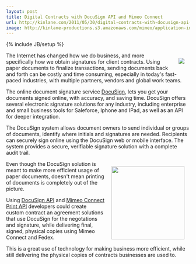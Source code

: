 ```yaml
---
layout: post
title: Digital Contracts with DocuSign API and Mimeo Connect
url: http://kinlane.com/2011/05/30/digital-contracts-with-docusign-api-and-mimeo-connect/
image: http://kinlane-productions.s3.amazonaws.com/mimeo/application-images/docusign.gif
---
```

{% include JB/setup %}
<p>
     <a title="DocuSign" href="http://www.docusign.com/"><img style="padding: 15px;" src="http://kinlane-productions.s3.amazonaws.com/mimeo/application-images/docusign.gif"  align="right" /></a>The Internet has changed how we do business, and more specifically how we obtain signatures for client contracts. Using paper documents to finalize transactions, sending documents back and forth can be costly and time consuming, especially in today's fast-paced industries, with multiple partners, vendors and global work teams.
</p>

<p>
     The online document signature service <a title="DocuSign" href="http://www.docusign.com/">DocuSign</a>, lets you get your documents signed online, with accuracy, and saving time. DocuSign offers several electronic signature solutions for any industry, including enterprise and small business tools for Saleforce, Iphone and IPad, as well as an API for deeper integration.
</p>

<p>
     The DocuSign system allows document owners to send individual or groups of documents, identify where initials and signatures are needed. Recipients can securely sign online using the DocuSign web or mobile interface. The system provides a secure, verifiable signature solution with a complete audit trail.
</p>

<p>
     <img style="padding: 15px;" src="http://kinlane-productions.s3.amazonaws.com/mimeo/mimeo_connect_logo.jpg"  width="200" align="right" />Even though the DocuSign solution is meant to make more efficient usage of paper documents, doesn't mean printing of documents is completely out of the picture.
</p>

<p>
     Using <a title="DocuSign API" href="http://www.docusign.com/developers-center/developers-center-overview">DocuSign API</a> and <a title="Mimeo Connect Cloud Print API" href="http://developer.mimeo.com">Mimeo Connect Print API</a> developers could create custom contract an agreement solutions that use DocuSign for the negotations and signature, while delivering final, signed, physical copies using Mimeo Connect and Fedex.
</p>

<p>
     This is a great use of technology for making business more efficient, while still delivering the physical copies of contracts businesses are used to.
</p>